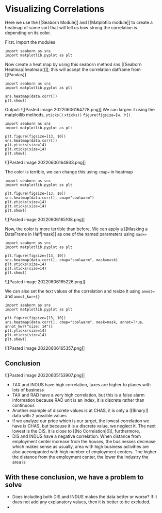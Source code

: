 # Visualizing Correlations
Here we use the [[Seaborn Module]] and [[Matplotlib module]] to create a heatmap of some sort that will tell us how strong the correlation is depending on its color.

First. Import the modules
```
import seaborn as sns
import matplotlib.pyplot as plt
```

Now create a heat map by using this seaborn method sns.[[Seaborn Heatmap|heatmap()]], this will accept the correlation datframe from [[Pandas]]

```
import seaborn as sns
import matplotlib.pyplot as plt

sns.heatmap(data.corr())
plt.show()
```

Output: ![[Pasted image 20220606164728.png]]
We can largen it using the matplotlib methods,
`yticks()` `xticks()` `figure(figsize=[w, h])`

```
import seaborn as sns
import matplotlib.pyplot as plt

plt.figure(figsize=[13, 10])
sns.heatmap(data.corr())
plt.yticks(size=14)
plt.xticks(size=14)
plt.show()
```

![[Pasted image 20220606164933.png]]

The color is terrible, we can change this using `cmap=` in heatmap

```
import seaborn as sns
import matplotlib.pyplot as plt

plt.figure(figsize=[13, 10])
sns.heatmap(data.corr(), cmap="coolwarm")
plt.yticks(size=14)
plt.xticks(size=14)
plt.show()
```

![[Pasted image 20220606165108.png]]

Now, the color is more terrible than before. We can apply a [[Masking a DataFrame in Half|mask]] as one of the named parameters using `mask=` 
```
import seaborn as sns
import matplotlib.pyplot as plt

plt.figure(figsize=[13, 10])
sns.heatmap(data.corr(), cmap="coolwarm", mask=mask)
plt.yticks(size=14)
plt.xticks(size=14)
plt.show()
```


![[Pasted image 20220606165226.png]]


We can also set the text values of the correlation and resize it using `annot=` and `annot_kwr={}`

```
import seaborn as sns
import matplotlib.pyplot as plt

plt.figure(figsize=[13, 10])
sns.heatmap(data.corr(), cmap="coolwarm", mask=mask, annot=True, annot_kwr("size: 14"))
plt.yticks(size=14)
plt.xticks(size=14)
plt.show()
```

![[Pasted image 20220606165357.png]]


## Conclusion
![[Pasted image 20220605153907.png]]

- TAX and INDUS have high correlation, taxes are higher to places with lots of business
- TAX and RAD have a very high correlation, but this is a false alarm information because RAD unit is an index, it is discrete rather than continuous
- Another example of discrete values is at CHAS, it is only a [[Binary]] data with 2 possible values
- If we analyze our price which is our target, the lowest correlation we have is CHAS, but because it is a discrete value, we neglect it. The next lowest is the DIS, it is close to [[No Correlation|0]], furthermore,
- DIS and INDUS have a negative correlation. When distance from employment center increase from the houses, the businesses decrease which makes sense as usually, area with high business activities are also accompanied with high number of employment centers. The higher the distance from the employment center, the lower the industry the area is


## With these conclusion, we have a problem to solve
- Does including both DIS and INDUS makes the data better or worse? If it does not add any explanatory values, then it is better to be excluded.
- 